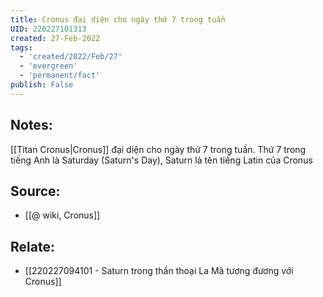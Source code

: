 ```yaml
---
title: Cronus đại diện cho ngày thứ 7 trong tuần
UID: 220227101313
created: 27-Feb-2022
tags:
  - 'created/2022/Feb/27'
  - 'evergreen'
  - 'permanent/fact'
publish: False
---
```

## Notes:
[[Titan Cronus|Cronus]] đại diện cho ngày thứ 7 trong tuần. Thứ 7 trong tiếng Anh là Saturday (Saturn's Day), Saturn là tên tiếng Latin của Cronus

## Source:
- [[@ wiki, Cronus]]

## Relate:
- [[220227094101 - Saturn trong thần thoại La Mã tương đương với Cronus]]